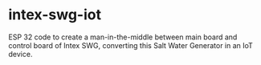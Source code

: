 # intex-swg-iot
ESP 32 code to create a man-in-the-middle between main board and control board of Intex SWG, converting this Salt Water Generator in an IoT device.
